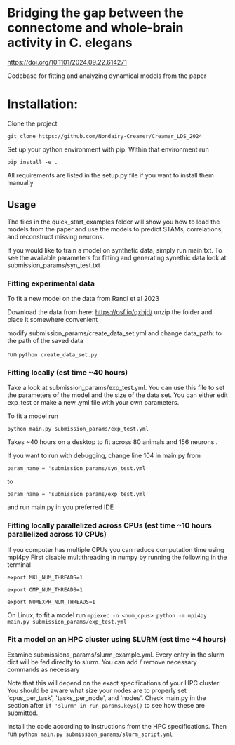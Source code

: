 # Bridging the gap between the connectome and whole-brain activity in C. elegans
https://doi.org/10.1101/2024.09.22.614271

Codebase for fitting and analyzing dynamical models from the paper

# Installation:
Clone the project

```git clone https://github.com/Nondairy-Creamer/Creamer_LDS_2024```

Set up your python environment with pip. Within that environment run

```pip install -e .```

All requirements are listed in the setup.py file if you want to install them manually

## Usage
The files in the quick_start_examples folder will show you how to load the models from the paper and use the models to predict STAMs, correlations, and reconstruct missing neurons.

If you would like to train a model on synthetic data, simply run main.txt. To see the available parameters for fitting and generating synethic data look at submission_params/syn_test.txt

### Fitting experimental data
To fit a new model on the data from Randi et al 2023

Download the data from here: https://osf.io/qxhjd/
unzip the folder and place it somewhere convenient

modify submission_params/create_data_set.yml and change data_path: to the path of the saved data

run
```python create_data_set.py```

### Fitting locally (est time ~40 hours)
Take a look at submission_params/exp_test.yml. You can use this file to set the parameters of the model and the size of the data set. You can either edit exp_test or make a new .yml file with your own parameters.

To fit a model run

```python main.py submission_params/exp_test.yml```

Takes ~40 hours on a desktop to fit across 80 animals and 156 neurons .

If you want to run with debugging, change line 104 in main.py from

```param_name = 'submission_params/syn_test.yml'```

to

```param_name = 'submission_params/exp_test.yml'```

and run main.py in you preferred IDE

### Fitting locally parallelized across CPUs (est time ~10 hours parallelized across 10 CPUs)
If you computer has multiple CPUs you can reduce computation time using mpi4py
First disable multithreading in numpy by running the following in the terminal

```export MKL_NUM_THREADS=1```

```export OMP_NUM_THREADS=1```

```export NUMEXPR_NUM_THREADS=1```

On Linux, to fit a model run
```mpiexec -n <num_cpus> python -m mpi4py main.py submission_params/exp_test.yml```

### Fit a model on an HPC cluster using SLURM (est time ~4 hours)
Examine submissions_params/slurm_example.yml. Every entry in the slurm dict will be fed direclty to slurm. You can add / remove necessary commands as necessary

Note that this will depend on the exact specifications of your HPC cluster. You should be aware what size your nodes are to properly set 'cpus_per_task', 'tasks_per_node', and 'nodes'. Check main.py in the section after ```if 'slurm' in run_params.keys()``` to see how these are submitted.

Install the code according to instructions from the HPC specifications. Then run
```python main.py submission_params/slurm_script.yml```
